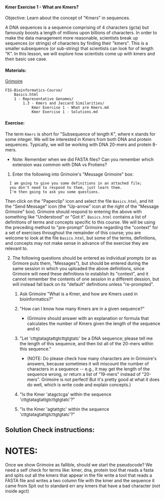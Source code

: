 #### Kmer Exercise 1 - What are Kmers?

Objective: Learn about the concept of "Kmers" in sequences.

A DNA sequences is a sequence comprising of 4 characters (gcta) but famously boosts a length of millions upon billions of characters. In order to make the data management more reasonable, scientists break up sequences (or strings) of characters by finding their "kmers". This is a smaller subsequence (or sub-string) that scientists can look for of length "K". In this lesson, we will explore how scientists come up with kmers and their basic use case.

#### Materials: 

[Grimoire](https://chat.openai.com/g/g-n7Rs0IK86-grimoire)
``` 
FIG-Bioinformatics-Course/
    Basics.html
    1 - Representative Genomes/
        1.3 - Kmers and Jaccard Similarities/
            Kmer Exercise 1 - What are Kmers.md
            Kmer Exercise 1 - Solutions.md
```

#### Exercise:

The term `Kmers` is short for "Subsequence of length K", where `K` stands for some integer. We will be interested in Kmers from both DNA and protein sequences.
Typically, we will be working with DNA 20-mers and protein 8-mers.
  * Note: Remember when we did FASTA files? Can you remember which extension was common with DNA vs Protiens?

1. Enter the following into Grimoire's "Message Grimoire" box:
  ```
    I am going to give you some definitions in an attached file;
    you don't need to respond to them, just learn them.
    I'm then going to ask you some questions.
  ```
  Then click on the "Paperclip" icon and select the file `Basics.html`, and hit the "Send Message" icon (the "Up-arrow" icon at the right of the "Message Grimoire" box). Grimoire should respond to entering the above with something like "Understood" or "Got it". `Basics.html` contains a list of definitions of terms and concepts specific to this course. We will be using the preceding method to "pre-prompt" Grimoire regarding the "context" for a set of exercises throughout the remainder of this course; you are welcome to look at the file `Basics.html`, but some of the terms, definitions, and concepts may not make sense in advance of the exercise they are relevant to.

2. The following questions should be entered as individual prompts (or as Grimore puts them, "Messages"), but should be entered during the same session in which you uploaded the above definitions, since Grimoire will need these definitions to establish its "context", and it cannot remember the contents of one session in a different dession, but will instead fall back on its "default" definitions unless "re-prompted".

    1. Ask Grimoire "What is a Kmer, and how are Kmers used in bioinformatics?"

    2. "How can I know how many Kmers are in a given sequence?"
        * (Grimoire should answer with an explanation or formula that calculates the number of Kmers given the length of the sequence and `K`)

    3. "Let 'cttgtatagtattgtcttgtgtatc' be a DNA sequence; please tell me the length of this sequence, and then list all of the 20-mers within this sequence."
        * (NOTE: Do please check how many characters are in Grimoire's answers, because sometimes it will miscount the number of characters in a sequence -- e.g., it may get the length of the sequence wrong, or return a list of "19-mers" instead of "20-mers". Grimoire is not perfect! But it's pretty good at what it does do well, which is write code and explain concepts.)

    4. "Is the Kmer 'atagctcga' within the sequence 'cttgtatagtattgtcttgtgtatc'?"

    5. "Is the Kmer 'agtattgtc' within the sequence 'cttgtatagtattgtcttgtgtatc'?"

## Solution Check instructions:

# NOTES:
  Once we show Grimoire as fallible, should we start the pseudocode?
  We need a self check for terms like: kmer, dna, protein
  tool that reads a fasta and spits out all the kmers that appear in the file
  write a tool that reads a FASTA file and writes a two column file with the kmer and the sequence it came from
    Spit out to standard err any kmers that have a bad character (not inside agct)
